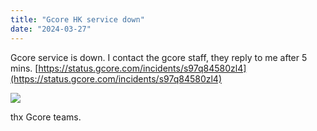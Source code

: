 ```yaml
---
title: "Gcore HK service down"
date: "2024-03-27"
---
```


Gcore service is down. I contact the gcore staff, they reply to me after 5 mins. [https://status.gcore.com/incidents/s97q84580zl4](https://status.gcore.com/incidents/s97q84580zl4)

![](http://103.207.69.150:8080/wp-content/uploads/2024/03/1711501684104-300x184.png)

thx Gcore teams.
